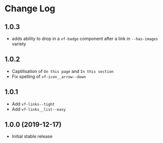 # Change Log

## 1.0.3

* adds ability to drop in a `vf-badge` component after a link in `--has-images` variety

## 1.0.2

* Captilisation of `On this page` and `In this section`
* Fix spelling of `vf-icon__arrow--down`

## 1.0.1

* Add `vf-links--tight`
* Add `vf-links__list--easy`

## 1.0.0 (2019-12-17)

* Initial stable release
